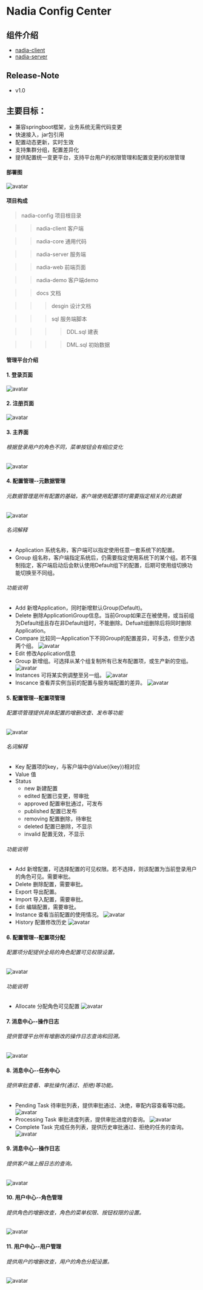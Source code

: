 # Nadia Config Center

## 组件介绍
- [nadia-client](nadia-client/README.md)
- [nadia-server](nadia-server/README.md)

## Release-Note
- v1.0

## 主要目标：

- 兼容springboot框架，业务系统无需代码变更
- 快速接入，jar包引用
- 配置动态更新，实时生效
- 支持集群分组，配置差异化
- 提供配置统一变更平台，支持平台用户的权限管理和配置变更的权限管理

#### 部署图
![avatar](docs/pic/服务部署图.png)

#### 项目构成
> nadia-config 项目根目录

>> nadia-client 客户端

>> nadia-core 通用代码

>> nadia-server 服务端

>> nadia-web 前端页面

>> nadia-demo 客户端demo

>> docs 文档

>>> desgin 设计文档

>>> sql 服务端脚本

>>>> DDL.sql 建表

>>>> DML.sql 初始数据


#### 管理平台介绍

#### 1. 登录页面
![avatar](docs/pic/登录.png)

#### 2. 注册页面
![avatar](docs/pic/注册.png)

#### 3. 主界面
###### 根据登录用户的角色不同，菜单按钮会有相应变化
![avatar](docs/pic/主页面.png)

#### 4. 配置管理--元数据管理
###### 元数据管理是所有配置的基础，客户端使用配置项时需要指定相关的元数据
![avatar](docs/pic/metadata.png)

###### 名词解释
* Application 系统名称，客户端可以指定使用任意一套系统下的配置。
* Group 组名称，客户端指定系统后，仍需要指定使用系统下的某个组。若不强制指定，客户端启动后会默认使用Default组下的配置，后期可使用组切换功能切换至不同组。

###### 功能说明
* Add 新增Application，同时新增默认Group(Default)。
* Delete 删除Application\Group信息。当前Group如果正在被使用，或当前组为Default组且存在非Default组时，不能删除。Defualt组删除后将同时删除Application。
* Compare 比较同一Application下不同Group的配置差异，可多选，但至少选两个组。
![avatar](docs/pic/compare.png)
* Edit 修改Application信息
* Group 新增组。可选择从某个组复制所有已发布配置项，或生产新的空组。
![avatar](docs/pic/addGroup.png)
* Instances 可将某实例调整至另一组。
![avatar](docs/pic/switch.png)
* Inscance 查看弄实例当前的配置与服务端配置的差异。
![avatar](docs/pic/instance.png)

#### 5. 配置管理--配置项管理
###### 配置项管理提供具体配置的增删改查、发布等功能
![avatar](docs/pic/configs.png)
###### 名词解释
* Key 配置项的key，与客户端中@Value({key})相对应
* Value 值
* Status 
    * new 新建配置
    * edited 配置已变更，带审批
    * approved 配置审批通过，可发布
    * published 配置已发布
    * removing 配置删除，待审批
    * deleted 配置已删除，不显示
    * invalid 配置无效，不显示
    
###### 功能说明
* Add 新增配置，可选择配置的可见权限。若不选择，则该配置为当前登录用户的角色可见。需要审批。
* Delete 删除配置，需要审批。
* Export 导出配置。
* Import 导入配置，需要审批。
* Edit 编辑配置，需要审批。
* Instance 查看当前配置的使用情况。
![avatar](docs/pic/instanceConfig.png)
* History 配置修改历史
![avatar](docs/pic/history.png)

#### 6. 配置管理--配置项分配
###### 配置项分配提供全局的角色配置可见权限设置。
![avatar](docs/pic/allocate.png)
###### 功能说明
* Allocate 分配角色可见配置
![avatar](docs/pic/allocateConfigs.png)

#### 7. 消息中心--操作日志
###### 提供管理平台所有增删改的操作日志查询和回溯。
![avatar](docs/pic/operationLog.png)

#### 8. 消息中心--任务中心
###### 提供审批查看、审批操作(通过、拒绝)等功能。
* Pending Task 待审批列表，提供审批通过、决绝，审配内容查看等功能。
![avatar](docs/pic/pendingTask.png)
* Processing Task 审批进度列表，提供审批进度的查询。
![avatar](docs/pic/processingTask.png)
* Complete Task 完成任务列表，提供历史审批通过、拒绝的任务的查询。
![avatar](docs/pic/completeTask.png)

#### 9. 消息中心--操作日志
###### 提供客户端上报日志的查询。
![avatar](docs/pic/clientLog.png)

#### 10. 用户中心--角色管理
###### 提供角色的增删改查，角色的菜单权限、按钮权限的设置。
![avatar](docs/pic/role.png)

#### 11. 用户中心--用户管理
###### 提供用户的增删改查，用户的角色分配设置。
![avatar](docs/pic/user.png)
